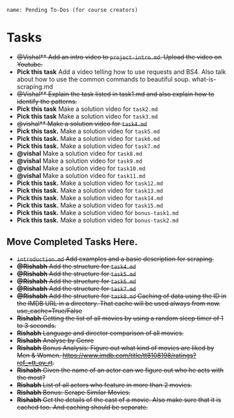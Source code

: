 ```ngMeta
name: Pending To-Dos (for course creators)
```

# Tasks

- ~~@Vishal** Add an intro video to `project-intro.md`. Upload the video on Youtube.~~
- **Pick this task** Add a video telling how to use requests and BS4. Also talk about how to use the common commands to beautiful soup. what-is-scraping.md
- ~~@Vishal** Explain the task listed in task1.md and also explain how to identify the patterns.~~
- **Pick this task** Make a solution video for `task2.md`
- **Pick this task** Make a solution video for `task3.md`
- ~~@vishal** Make a solution video for `task4.md`~~
- **Pick this task.** Make a solution video for `task5.md`
- **Pick this task.** Make a solution video for `task6.md`
- **Pick this task.** Make a solution video for `task7.md`
- **@vishal** Make a solution video for `task8.md`
- **@vishal** Make a solution video for `task9.md`
- **@vishal** Make a solution video for `task10.md`
- **@vishal** Make a solution video for `task11.md`
- **Pick this task.** Make a solution video for `task12.md`
- **Pick this task.** Make a solution video for `task13.md`
- **Pick this task.** Make a solution video for `task14.md`
- **Pick this task.** Make a solution video for `task15.md`
- **Pick this task.** Make a solution video for `bonus-task1.md`
- **Pick this task.** Make a solution video for `bonus-task2.md`

## Move Completed Tasks Here.

- ~~`introduction.md` Add examples and a basic description for scraping.~~
- ~~**@Rishabh** Add the structure for `task4.md`~~
- ~~**@Rishabh** Add the structure for `task5.md`~~
- ~~**@Rishabh** Add the structure for `task6.md`~~
- ~~**@Rishabh** Add the structure for `task7.md`~~
- ~~**@Rishabh** Add the structure for `task8.md` Caching of data using the ID in the IMDB URL in a directory. That cache will be used always from now. use_cache=True/False~~
- ~~**Rishabh** Getting the list of all movies by using a random sleep timer of 1 to 3 seconds.~~
- ~~**Rishabh** Language and director comparison of all movies.~~
- ~~**Rishabh** Analyse by Genre~~
- ~~**Rishabh** Bonus Analysis: Figure out what kind of movies are liked by Men & Women. https://www.imdb.com/title/tt8108198/ratings?ref_=tt_ov_rt.~~
- ~~**Rishabh** Given the name of an actor can we figure out who he acts with the most?~~
- ~~**Rishabh** List of all actors who feature in more than 2 movies.~~
- ~~**Rishabh** Bonus: Scrape Similar Movies.~~
- ~~**Rishabh** Get the details of the cast of a movie. Also make sure that it is cached too. And caching should be separate.~~
